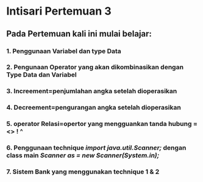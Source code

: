 # Intisari Pertemuan 3
## Pada Pertemuan kali ini mulai belajar:
### 1. Penggunaan Variabel dan type Data
### 2. Pengunaan Operator yang akan dikombinasikan dengan Type Data dan Variabel
### 3. Increement=penjumlahan angka setelah dioperasikan
### 4. Decreement=pengurangan angka setelah dioperasikan
### 5. operator Relasi=opertor yang mengguankan tanda hubung = <> ! ^
### 6. Penggunaan technique ***import java.util.Scanner;*** dengan class main ***Scanner as = new Scanner(System.in);***
### 7. Sistem Bank yang menggunakan technique 1 & 2